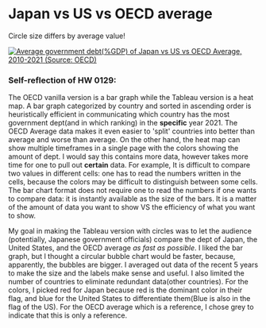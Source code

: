 # Japan vs US vs OECD average

Circle size differs by average value!

<div class='tableauPlaceholder' id='viz1706590452052' style='position: relative'><noscript><a href='#'><img alt='Average government debt(%GDP) of Japan vs US vs OECD Average, 2010-2021 (Source: OECD) ' src='https:&#47;&#47;public.tableau.com&#47;static&#47;images&#47;go&#47;govtdept2&#47;Sheet1&#47;1_rss.png' style='border: none' /></a></noscript><object class='tableauViz'  style='display:none;'><param name='host_url' value='https%3A%2F%2Fpublic.tableau.com%2F' /> <param name='embed_code_version' value='3' /> <param name='site_root' value='' /><param name='name' value='govtdept2&#47;Sheet1' /><param name='tabs' value='no' /><param name='toolbar' value='yes' /><param name='static_image' value='https:&#47;&#47;public.tableau.com&#47;static&#47;images&#47;go&#47;govtdept2&#47;Sheet1&#47;1.png' /> <param name='animate_transition' value='yes' /><param name='display_static_image' value='yes' /><param name='display_spinner' value='yes' /><param name='display_overlay' value='yes' /><param name='display_count' value='yes' /><param name='language' value='en-US' /><param name='filter' value='publish=yes' /></object></div>
<script type='text/javascript'>
  var divElement = document.getElementById('viz1706590452052');
  var vizElement = divElement.getElementsByTagName('object')[0];
  vizElement.style.width='100%';vizElement.style.height=(divElement.offsetWidth*0.75)+'px';
  var scriptElement = document.createElement('script');
  scriptElement.src = 'https://public.tableau.com/javascripts/api/viz_v1.js';
  vizElement.parentNode.insertBefore(scriptElement, vizElement);
</script>

### Self-reflection of HW 0129:

 The OECD vanilla version is a bar graph while the Tableau version is a heat map. A bar graph categorized by country and sorted in ascending order is heuristically efficient in communicating which country has the most government dept(and in which ranking) in the **specific** year 2021. The OECD Average data makes it even easier to 'split' countries into better than average and worse than average. On the other hand, the heat map can show multiple timeframes in a single page with the colors showing the amount of dept. I would say this contains more data, however takes more time for one to pull out **certain** data.
 For example, It is difficult to compare two values in different cells: one has to read the numbers written in the cells, because the colors may be difficult to distinguish between some cells. The bar chart format does not require one to read the numbers if one wants to compare data: it is instantly available as the size of the bars. It is a matter of the amount of data you want to show VS the efficiency of what you want to show.

My goal in making the Tableau version with circles was to let the audience (potentially, Japanese government officials) compare the dept of Japan, the United States, and the OECD average *as fast as possible*. I liked the bar graph, but I thought a circular bubble chart would be faster, because, apparently, the bubbles are bigger. I averaged out data of the recent 5 years to make the size and the labels make sense and useful. I also limited the number of countries to eliminate redundant data(other countries). For the colors, I picked red for Japan because red is the dominant color in their flag, and blue for the United States to differentiate them(Blue is also in the flag of the US). For the OECD average which is a reference, I chose grey to indicate that this is only a reference.
